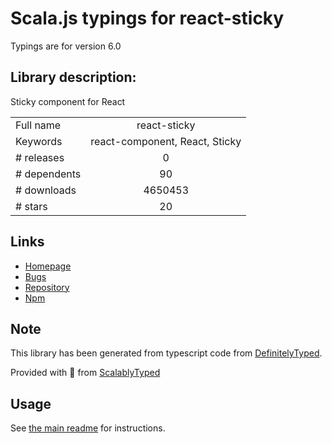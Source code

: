 
# Scala.js typings for react-sticky

Typings are for version 6.0

## Library description:
Sticky component for React

|                    |                 |
| ------------------ | :-------------: |
| Full name          | react-sticky |
| Keywords           | react-component, React, Sticky |
| # releases         | 0 |
| # dependents       | 90 |
| # downloads        | 4650453 |
| # stars            | 20 |

## Links
- [Homepage](https://github.com/captivationsoftware/react-sticky)
- [Bugs](https://github.com/captivationsoftware/react-sticky/issues)
- [Repository](https://github.com/captivationsoftware/react-sticky)
- [Npm](https://www.npmjs.com/package/react-sticky)
    


## Note
This library has been generated from typescript code from [DefinitelyTyped](https://definitelytyped.org).

Provided with :purple_heart: from [ScalablyTyped](https://github.com/oyvindberg/ScalablyTyped)

## Usage
See [the main readme](../../readme.md) for instructions.



